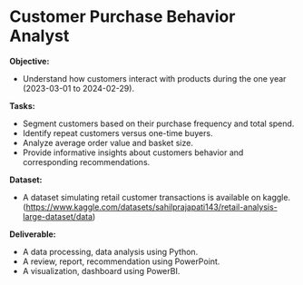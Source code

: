# Customer Purchase Behavior Analyst

**Objective:**
- Understand how customers interact with products during the one year (2023-03-01 to 2024-02-29).

**Tasks:**
- Segment customers based on their purchase frequency and total spend.
- Identify repeat customers versus one-time buyers.
- Analyze average order value and basket size.
- Provide informative insights about customers behavior and corresponding recommendations.

**Dataset:**
- A dataset simulating retail customer transactions is available on kaggle. (https://www.kaggle.com/datasets/sahilprajapati143/retail-analysis-large-dataset/data)

**Deliverable:**
- A data processing, data analysis using Python.
- A review, report, recommendation using PowerPoint.
- A visualization, dashboard using PowerBI.
